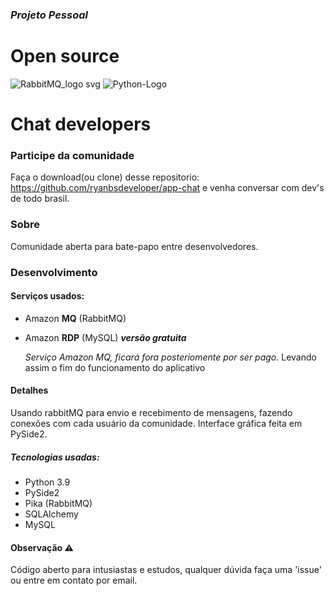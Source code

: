 ###  *Projeto Pessoal*

# Open source

![RabbitMQ_logo svg](https://user-images.githubusercontent.com/94659270/180167226-975ea920-4d0c-4576-9e2c-9814093b69db.png)
![Python-Logo](https://user-images.githubusercontent.com/94659270/180166932-945fe467-1818-4acf-98f7-798ca56a3c6f.png)

# Chat developers 

### Participe da comunidade

Faça o download(ou clone) desse repositorio: https://github.com/ryanbsdeveloper/app-chat e venha conversar com dev's de todo brasil.

### Sobre

Comunidade aberta para bate-papo entre desenvolvedores.



### Desenvolvimento

#### Serviços usados:

- Amazon **MQ** (RabbitMQ)
- Amazon **RDP** (MySQL) ***versão gratuita***

  *Serviço Amazon MQ, ficará fora posteriomente por ser pago.* Levando assim o fim do funcionamento do aplicativo

#### Detalhes

Usando rabbitMQ para envio e recebimento de mensagens, fazendo conexões com cada usuário da comunidade. Interface gráfica feita em PySide2.

##### Tecnologias usadas:

- Python 3.9
- PySide2
- Pika (RabbitMQ)
- SQLAlchemy
- MySQL



#### Observação ⚠️

Código aberto para intusiastas e estudos, qualquer dúvida faça uma 'issue' ou entre em contato por email.




